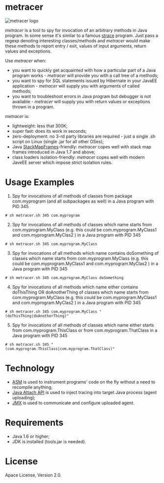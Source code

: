 # metracer
![metracer logo](http://develorium.com/wp-content/uploads/2015/11/metracer.png)

*metracer* is a tool to spy for invocation of an arbitrary methods in Java program. In some sense it's similar to a famous [strace] program. Just pass a regexp denoting interesting classes/methods and *metracer* would make these methods to report entry / exit, values of input arguments, return values and exceptions. 

Use *metracer* when:
 - you want to quickly get acquainted with how a particular part of a Java program works - *metracer* will provide you with a call tree of a methods;
 - you want to spy for SQL statements issued by Hibernate in your JavaEE application - *metracer* will supply you with arguments of called methods;
 - you want to troubleshoot errors in Java program but debugger is not available - *metracer* will supply you with return values or exceptions thrown in a program.

*metracer* is:
- lightweight: less that 300K;
- super fast: does its work in seconds;
- zero-deployment: no 3-rd party libraries are required - just a single .sh script on Linux (single .jar for all other OSes);
- Java [StackMapFrames]-friendly: *metracer* copes well with stack map frames introduced in Java 1.7 and above;
- class loaders isolation-friendly: *metracer* copes well with modern JaveEE server which impose strict isolation rules.

# Usage Examples
1) Spy for invocations of all methods of classes from package com.myprogram (and all subpackages as well) in a Java program with PID 345

`# sh metracer.sh 345 com.myprogram`

2) Spy for invocations of all methods of classes which name starts from com.myprogram.MyClass (e.g. this could be com.myprogram.MyClass1 and com.myprogram.MyClas2 ) in a Java program with PID 345

`# sh metracer.sh 345 com.myprogram.MyClass`

3) Spy for invocations of all methods which name contains doSomething of classes which name starts from com.myprogram.MyClass (e.g. this could be com.myprogram.MyClass1 and com.myprogram.MyClas2 ) in a Java program with PID 345

`# sh metracer.sh 345 com.myprogram.MyClass doSomething`

4) Spy for invocations of all methods which name either contains doThisThing OR doAnotherThing of classes which name starts from com.myprogram.MyClass (e.g. this could be com.myprogram.MyClass1 and com.myprogram.MyClas2 ) in a Java program with PID 345

`# sh metracer.sh 345 com.myprogram.MyClass "(doThisThing|doAnotherThing)"`

5) Spy for invocations of all methods of classes which name either starts from com.myprogram.ThisClass or from com.myprogram.ThatClass in a Java program with PID 345

`# sh metracer.sh 345 "(com.myprogram.ThisClass|com.myprogram.ThatClass)"`


# Technology
- [ASM] is used to instrument programs' code on the fly without a need to recompile anything;
- [Java Attach API] is used to inject tracing into target Java process (agent uploading);
- [JMX] is used to communicate and configure uploaded agent.

# Requirements
- Java 1.6 or higher;
- JDK is installed (tools.jar is needed).

# License
Apace License, Version 2.0.

[strace]: <http://linux.die.net/man/1/strace>
[StackMapFrames]: http://stackoverflow.com/questions/25109942/is-there-a-better-explanation-of-stack-map-frames
[ASM]: <http://asm.ow2.org/>
[Java Attach API]: https://docs.oracle.com/javase/7/docs/jdk/api/attach/spec/com/sun/tools/attach/VirtualMachine.html
[JMX]: http://www.oracle.com/technetwork/articles/java/javamanagement-140525.html
